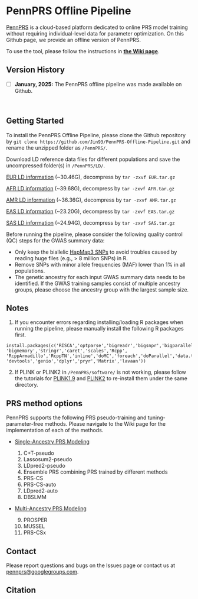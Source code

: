 # PennPRS Offline Pipeline 

[PennPRS](https://pennprs.org/) is a cloud-based platform dedicated to online PRS model training without requiring individual-level data for parameter optimization. On this Github page, we provide an offline version of PennPRS. 

To use the tool, please follow the instructions in **[the Wiki page](https://github.com/Jin93/PennPRS-Offline-Pipeline/wiki)**.
</br>



## Version History
- [ ] __January, 2025:__  The PennPRS offline pipeline was made available on Github.
</br>



## Getting Started

To install the PennPRS Offline Pipeline, please clone the Github repository by `git clone https://github.com/Jin93/PennPRS-Offline-Pipeline.git` and rename the unzipped folder as `/PennPRS/`.

Download LD reference data files for different populations and save the uncompressed folder(s) in `/PennPRS/LD/`.

[EUR LD information](https://www.dropbox.com/scl/fi/r3cwscxycfbgaxb4slh1d/EUR.tar.gz?rlkey=2um75zag5sgzpb82xbr504qhc&st=34n1hx12&dl=0) (~30.46G), decompress by `tar -zxvf EUR.tar.gz`

[AFR LD information](https://www.dropbox.com/scl/fi/zhlpeuaiqjbt1azx0r67h/AFR.tar.gz?rlkey=zflny7tra9bku3e24xehlcak3&st=f7it0p9o&dl=0) (~39.68G), decompress by `tar -zxvf AFR.tar.gz`

[AMR LD information](https://www.dropbox.com/scl/fi/54uxowqs5qhkbe9t776rc/AMR.tar.gz?rlkey=vqw0j78tyrqo6jgymiwevh9q9&st=vtqur2ws&dl=0) (~36.36G), decompress by `tar -zxvf AMR.tar.gz`

[EAS LD information](https://www.dropbox.com/scl/fi/s0a6mqpi14qdqvop871mg/EAS.tar.gz?rlkey=jeodg6upmbi2kifuk9iijrjvg&st=3djfh3fx&dl=0) (~23.20G), decompress by `tar -zxvf EAS.tar.gz`

[SAS LD information](https://www.dropbox.com/scl/fi/5b8937g2wb25q2gomvplr/SAS.tar.gz?rlkey=c9c6v7kadansbdee2xnyr297l&st=h3i4di6d&dl=0) (~24.94G), decompress by `tar -zxvf SAS.tar.gz`


Before running the pipeline, please consider the following quality control (QC) steps for the GWAS summary data:

- Only keep the biallelic [HapMap3 SNPs](https://www.dropbox.com/scl/fi/sktcg9u52jw1clvlj9qwx/hapmap3rsid.txt?rlkey=bwfqpqf9br4ptniee4wjd92c4&st=kefhjw6g&dl=0) to avoid troubles caused by reading huge files (e.g., > 8 million SNPs) in R.
- Remove SNPs with minor allele frequencies (MAF) lower than 1% in all populations.
- The genetic ancestry for each input GWAS summary data needs to be identified. If the GWAS training samples consist of multiple ancestry groups, please choose the ancestry group with the largest sample size.

## Notes

1. If you encounter errors regarding installing/loading R packages when running the pipeline, please manually install the following R packages first.

```
install.packages(c('RISCA','optparse','bigreadr','bigsnpr','bigparallelr', 'bigmemory','stringr','caret','scales','Rcpp', 'RcppArmadillo','RcppTN','inline','doMC','foreach','doParallel','data.table','readr','MASS','reshape','parallel',
'devtools','genio','dplyr','pryr','Matrix','lavaan'))
```

2. If PLINK or PLINK2 in `/PennPRS/software/` is not working, please follow the tutorials for [PLINK1.9](https://www.cog-genomics.org/plink/) and [PLINK2](https://www.cog-genomics.org/plink/2.0/) to re-install them under the same directory.
<be>

## PRS method options
PennPRS supports the following PRS pseudo-training and tuning-parameter-free methods. Please navigate to the Wiki page for the implementation of each of the methods.

- [Single-Ancestry PRS Modeling](https://github.com/Jin93/PennPRS-Offline-Pipeline/wiki/2.-Single-Ancestry-PRS-Modeling)<summary>
    1. C+T-pseudo
    2. Lassosum2-pseudo
    3. LDpred2-pseudo
    4. Ensemble PRS combining PRS trained by different methods
    5. PRS-CS
    6. PRS-CS-auto
    7. LDpred2-auto
    8. DBSLMM
    
- [Multi-Ancestry PRS Modeling](https://github.com/Jin93/PennPRS-Offline-Pipeline/wiki/3.-Multi-Ancestry-PRS-Modeling)<summary>

    9. PROSPER 
    10. MUSSEL 
    11. PRS-CSx 

## Contact
Please report questions and bugs on the Issues page or contact us at pennprs@googlegroups.com.


## Citation



